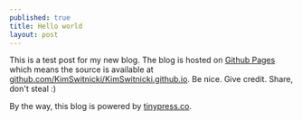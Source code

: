 ```yaml
---
published: true
title: Hello world
layout: post
---
```

This is a test post for my new blog. The blog is hosted on [Github Pages](http://pages.github.com/) which means the source is available at [github.com/KimSwitnicki/KimSwitnicki.github.io](http://github.com/KimSwitnicki/KimSwitnicki.github.io). Be nice. Give credit. Share, don't steal :)

By the way, this blog is powered by [tinypress.co](https://tinypress.co).